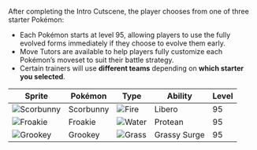 After completing the Intro Cutscene, the player chooses from one of three starter Pokémon:

- Each Pokémon starts at level 95, allowing players to use the fully evolved forms immediately if they choose to evolve them early.
- Move Tutors are available to help players fully customize each Pokémon’s moveset to suit their battle strategy.
- Certain trainers will use **different teams** depending on **which starter you selected**.


| Sprite                                        | Pokémon   | Type                                      | Ability      | Level |
| --------------------------------------------- | --------- | ----------------------------------------- | ------------ | ----- |
| ![Scorbunny](https://i.imgur.com/hbBdwWd.png) | Scorbunny | ![Fire](https://i.imgur.com/4vRBPb5.gif)  | Libero       | 95    |
| ![Froakie](https://i.imgur.com/2uzykV2.png)   | Froakie   | ![Water](https://i.imgur.com/lnOOfRC.gif) | Protean      | 95    |
| ![Grookey](https://i.imgur.com/VUlOZql.png)   | Grookey   | ![Grass](https://i.imgur.com/XMbhz2L.gif) | Grassy Surge | 95    |


